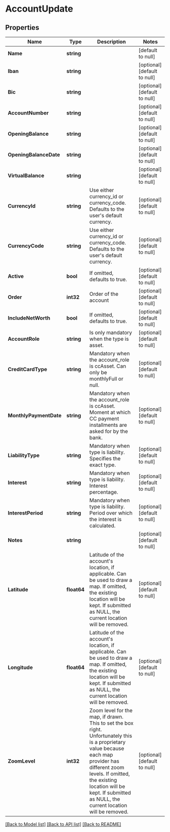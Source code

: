 # AccountUpdate

## Properties
Name | Type | Description | Notes
------------ | ------------- | ------------- | -------------
**Name** | **string** |  | [default to null]
**Iban** | **string** |  | [optional] [default to null]
**Bic** | **string** |  | [optional] [default to null]
**AccountNumber** | **string** |  | [optional] [default to null]
**OpeningBalance** | **string** |  | [optional] [default to null]
**OpeningBalanceDate** | **string** |  | [optional] [default to null]
**VirtualBalance** | **string** |  | [optional] [default to null]
**CurrencyId** | **string** | Use either currency_id or currency_code. Defaults to the user&#x27;s default currency. | [optional] [default to null]
**CurrencyCode** | **string** | Use either currency_id or currency_code. Defaults to the user&#x27;s default currency. | [optional] [default to null]
**Active** | **bool** | If omitted, defaults to true. | [optional] [default to null]
**Order** | **int32** | Order of the account | [optional] [default to null]
**IncludeNetWorth** | **bool** | If omitted, defaults to true. | [optional] [default to null]
**AccountRole** | **string** | Is only mandatory when the type is asset. | [optional] [default to null]
**CreditCardType** | **string** | Mandatory when the account_role is ccAsset. Can only be monthlyFull or null. | [optional] [default to null]
**MonthlyPaymentDate** | **string** | Mandatory when the account_role is ccAsset. Moment at which CC payment installments are asked for by the bank. | [optional] [default to null]
**LiabilityType** | **string** | Mandatory when type is liability. Specifies the exact type. | [optional] [default to null]
**Interest** | **string** | Mandatory when type is liability. Interest percentage. | [optional] [default to null]
**InterestPeriod** | **string** | Mandatory when type is liability. Period over which the interest is calculated. | [optional] [default to null]
**Notes** | **string** |  | [optional] [default to null]
**Latitude** | **float64** | Latitude of the account&#x27;s location, if applicable. Can be used to draw a map. If omitted, the existing location will be kept. If submitted as NULL, the current location will be removed. | [optional] [default to null]
**Longitude** | **float64** | Latitude of the account&#x27;s location, if applicable. Can be used to draw a map. If omitted, the existing location will be kept. If submitted as NULL, the current location will be removed. | [optional] [default to null]
**ZoomLevel** | **int32** | Zoom level for the map, if drawn. This to set the box right. Unfortunately this is a proprietary value because each map provider has different zoom levels. If omitted, the existing location will be kept. If submitted as NULL, the current location will be removed. | [optional] [default to null]

[[Back to Model list]](../README.md#documentation-for-models) [[Back to API list]](../README.md#documentation-for-api-endpoints) [[Back to README]](../README.md)


